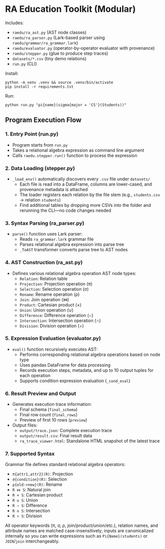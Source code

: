 # RA Education Toolkit (Modular)

Includes:
- `raedu/ra_ast.py`  (AST node classes)
- `raedu/ra_parser.py` (Lark-based parser using `raedu/grammar/ra_grammar.lark`)
- `raedu/evaluator.py` (operator-by-operator evaluator with provenance)
- `raedu/stepper.py` (glue to produce step traces)
- `datasets/*.csv` (tiny demo relations)
- `run.py` (CLI)

Install:
```
python -m venv .venv && source .venv/bin/activate
pip install -r requirements.txt
```

Run:
```
python run.py "pi{name}(sigma{major = 'CS'}(Students))"
```

## Program Execution Flow

### 1. **Entry Point (run.py)**
- Program starts from `run.py`
- Takes a relational algebra expression as command line argument
- Calls `raedu.stepper.run()` function to process the expression

### 2. **Data Loading (stepper.py)**
- `_load_env()` automatically discovers every `.csv` file under `datasets/`
  - Each file is read into a DataFrame, columns are lower-cased, and provenance metadata is attached
  - The loader registers each relation by the file stem (e.g., `students.csv` → relation `students`)
  - Find additional tables by dropping more CSVs into the folder and rerunning the CLI—no code changes needed

### 3. **Syntax Parsing (ra_parser.py)**
- `parse()` function uses Lark parser:
  - Reads `ra_grammar.lark` grammar file
  - Parses relational algebra expression into parse tree
  - `_ToAST` transformer converts parse tree to AST nodes

### 4. **AST Construction (ra_ast.py)**
- Defines various relational algebra operation AST node types:
  - `Relation`: Relation table
  - `Projection`: Projection operation (π)
  - `Selection`: Selection operation (σ)
  - `Rename`: Rename operation (ρ)
  - `Join`: Join operation (⋈)
  - `Product`: Cartesian product (×)
  - `Union`: Union operation (∪)
  - `Difference`: Difference operation (−)
  - `Intersection`: Intersection operation (∩)
  - `Division`: Division operation (÷)

### 5. **Expression Evaluation (evaluator.py)**
- `eval()` function recursively executes AST:
  - Performs corresponding relational algebra operations based on node type
  - Uses pandas DataFrame for data processing
  - Records execution steps, metadata, and up to 10 output tuples for each operation
  - Supports condition expression evaluation (`_cond_eval`)

### 6. **Result Preview and Output**
- Generates execution trace information:
  - Final schema (`final_schema`)
  - Final row count (`final_rows`)
  - Preview of first 10 rows (`preview`)
- Output files:
  - `output/trace.json`: Complete execution trace
  - `output/result.csv`: Final result data
  - `ra_trace_viewer.html`: Standalone HTML snapshot of the latest trace

### 7. **Supported Syntax**
Grammar file defines standard relational algebra operators:
- `π{attr1,attr2}(R)`: Projection
- `σ{condition}(R)`: Selection
- `ρ{old->new}(R)`: Rename
- `R ⋈ S`: Natural join
- `R × S`: Cartesian product
- `R ∪ S`: Union
- `R − S`: Difference
- `R ∩ S`: Intersection
- `R ÷ S`: Division

All operator keywords (π, σ, ρ, join/product/union/etc.), relation names, and attribute names are matched case-insensitively; inputs are canonicalized internally so you can write expressions such as `Pi{Name}(students)` or `JOIN`/`join` interchangeably.
